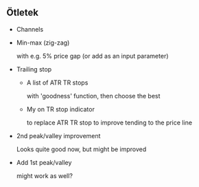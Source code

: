 Ötletek
-------

- Channels

- Min-max (zig-zag)

    with e.g. 5% price gap (or add as an input parameter)

- Trailing stop

    - A list of ATR TR stops

        with 'goodness' function, then choose the best

    - My on TR stop indicator

        to replace ATR TR stop to improve tending to the price line

- 2nd peak/valley improvement

    Looks quite good now, but might be improved

- Add 1st peak/valley

    might work as well?

